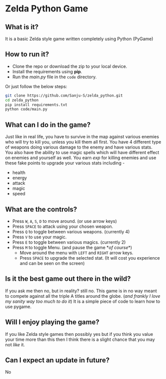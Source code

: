 # Zelda Python Game

## What is it?
It is a basic Zelda style game written completely using Python (PyGame)

## How to run it?
* Clone the repo or download the zip to your local device.
* Install the requirements using **pip**.
* Run the *main.py* file in the `code` directory.

Or just follow the below steps: 
```bash
git clone https://github.com/Sanju-S/zelda_python.git
cd zelda_python
pip install requirements.txt
python code/main.py 
```

## What can I do in the game?
Just like in real life, you have to survive in the map against various enemies who will try to kill you, unless you kill them all first. You have 4 different type of weapons doing various damage to the enemy and have various stats. You also have the ability to use magic spells which will have different effect on enemies and yourself as well. You earn *exp* for killing enemies and use these fake points to upgrade your various stats including - 
* health
* energy
* attack
* magic
* speed

## What are the controls?
* Press `W`, `A`, `S`, `D` to move around. (or use arrow keys)
* Press `SPACE` to attack using your chosen weapon.
* Press `Q` to toggle between various weapons. (currently 4)
* Press `V` to use your magic.
* Press `E` to toggle between various magics. (currently 2)
* Press `M` to toggle Menu. (and pause the game \**of course*\*)
  * Move around the menu with `LEFT` and `RIGHT` arrow keys.
  * Press `SPACE` to upgrade the selected stat. (It will cost you experience and can be seen on the screen)

## Is it the best game out there in the wild?
If you ask me then no, but in reality? still no.
This game is in no way meant to compete against all the triple A titles around the globe. (*and frankly I love my sanity way too much to do it*) It is a simple piece of code to learn how to use pygame.

## Will I enjoy playing the game?
If you like Zelda style games then possibly yes but if you think you value your time more than this then I think there is a slight chance that you may not *like* it.

## Can I expect an update in future?
No
